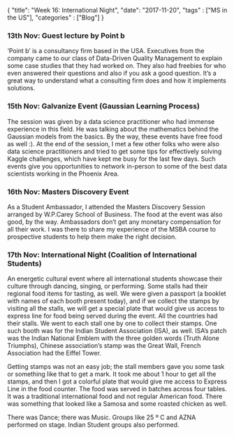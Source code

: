 {
    "title": "Week 16: International Night",
    "date": "2017-11-20",
    "tags" : ["MS in the US"],
    "categories" : ["Blog"]
}

<h3> 13th Nov: Guest lecture by Point b </h3>

‘Point b’ is a consultancy firm based in the USA. Executives from the company came to our class of Data-Driven Quality Management to explain some case studies that they had worked on. They also had freebies for who even answered their questions and also if you ask a good question. It’s a great way to understand what a consulting firm does and how it implements solutions.

<h3> 15th Nov: Galvanize Event (Gaussian Learning Process) </h3>

The session was given by a data science practitioner who had immense experience in this field. He was talking about the mathematics behind the Gaussian models from the basics. By the way, these events have free food as well :). At the end of the session, I met a few other folks who were also data science practitioners and tried to get some tips for effectively solving Kaggle challenges, which have kept me busy for the last few days. Such events give you opportunities to network in-person to some of the best data scientists working in the Phoenix Area.

<h3> 16th Nov: Masters Discovery Event </h3>

As a Student Ambassador, I attended the Masters Discovery Session arranged by W.P.Carey School of Business. The food at the event was also good, by the way. Ambassadors don’t get any monetary compensation for all their work. I was there to share my experience of the MSBA course to prospective students to help them make the right decision.

<h3> 17th Nov: International Night (Coalition of International Students) </h3>

An energetic cultural event where all international students showcase their culture through dancing, singing, or performing. Some stalls had their regional food items for tasting, as well. We were given a passport (a booklet with names of each booth present today), and if we collect the stamps by visiting all the stalls, we will get a special plate that would give us access to express line for food being served during the event. All the countries had their stalls. We went to each stall one by one to collect their stamps. One such booth was for the Indian Student Association (ISA), as well. ISA’s patch was the Indian National Emblem with the three golden words (Truth Alone Triumphs), Chinese association’s stamp was the Great Wall, French Association had the Eiffel Tower.

Getting stamps was not an easy job; the stall members gave you some task or something like that to get a mark. It took me about 1 hour to get all the stamps, and then I got a colorful plate that would give me access to Express Line in the food counter. The food was served in batches across four tables. It was a traditional international food and not regular American food. There was something that looked like a Samosa and some roasted chicken as well.

There was Dance; there was Music. Groups like 25 º C and AZNA performed on stage. Indian Student groups also performed.
